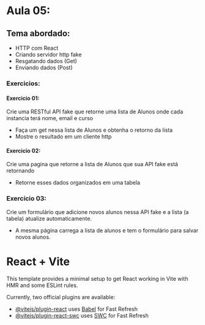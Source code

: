 # Aula 05:
## Tema abordado:
- HTTP com React
- Criando servidor http fake
- Resgatando dados (Get)
- Enviando dados (Post)

### Exercicios:
#### Exercicio 01:
Crie uma RESTful API fake que retorne uma lista de Alunos onde cada instancia terá nome, email e curso
- Faça um get nessa lista de Alunos e obtenha o retorno da lista
- Mostre o resultado em um cliente http

#### Exercicio 02:
Crie uma pagina que retorne a lista de Alunos que sua API fake está retornando
- Retorne esses dados organizados em uma tabela

### Exercício 03:
Crie um formulário que adicione novos alunos nessa API fake e a lista (a tabela) atualize automaticamente.
- A mesma página carrega a lista de alunos e tem o formulário para salvar novos alunos.




# React + Vite

This template provides a minimal setup to get React working in Vite with HMR and some ESLint rules.

Currently, two official plugins are available:

- [@vitejs/plugin-react](https://github.com/vitejs/vite-plugin-react/blob/main/packages/plugin-react/README.md) uses [Babel](https://babeljs.io/) for Fast Refresh
- [@vitejs/plugin-react-swc](https://github.com/vitejs/vite-plugin-react-swc) uses [SWC](https://swc.rs/) for Fast Refresh
